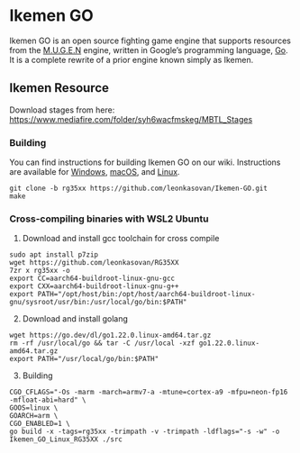 # Ikemen GO

Ikemen GO is an open source fighting game engine that supports resources from the [M.U.G.E.N](https://en.wikipedia.org/wiki/Mugen_(game_engine)) engine, written in Google’s programming language, [Go](https://go.dev/). It is a complete rewrite of a prior engine known simply as Ikemen.

## Ikemen Resource
Download stages from here:   
https://www.mediafire.com/folder/syh6wacfmskeg/MBTL_Stages  

### Building
You can find instructions for building Ikemen GO on our wiki. Instructions are available for [Windows](https://github.com/ikemen-engine/Ikemen-GO/wiki/Building,-Installing-and-Distributing#building-on-windows), [macOS](https://github.com/ikemen-engine/Ikemen-GO/wiki/Building,-Installing-and-Distributing#building-on-macos), and [Linux](https://github.com/ikemen-engine/Ikemen-GO/wiki/Building,-Installing-and-Distributing#building-on-linux).
```
git clone -b rg35xx https://github.com/leonkasovan/Ikemen-GO.git
make
```

### Cross-compiling binaries with WSL2 Ubuntu
1. Download and install gcc toolchain for cross compile
```shell
sudo apt install p7zip
wget https://github.com/leonkasovan/RG35XX
7zr x rg35xx -o
export CC=aarch64-buildroot-linux-gnu-gcc
export CXX=aarch64-buildroot-linux-gnu-g++
export PATH="/opt/host/bin:/opt/host/aarch64-buildroot-linux-gnu/sysroot/usr/bin:/usr/local/go/bin:$PATH"
```
2. Download and install golang
```shell
wget https://go.dev/dl/go1.22.0.linux-amd64.tar.gz
rm -rf /usr/local/go && tar -C /usr/local -xzf go1.22.0.linux-amd64.tar.gz
export PATH="/usr/local/go/bin:$PATH"
```
3. Building
```shell
CGO_CFLAGS="-Os -marm -march=armv7-a -mtune=cortex-a9 -mfpu=neon-fp16 -mfloat-abi=hard" \
GOOS=linux \
GOARCH=arm \
CGO_ENABLED=1 \
go build -x -tags=rg35xx -trimpath -v -trimpath -ldflags="-s -w" -o Ikemen_GO_Linux_RG35XX ./src
```
